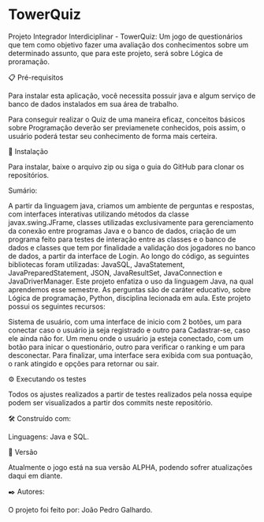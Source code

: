 # TowerQuiz

Projeto Integrador Interdiciplinar - TowerQuiz: Um jogo de questionários que tem como objetivo fazer uma avaliação dos conhecimentos sobre um determinado assunto, que para este projeto, será sobre Lógica de proramação.



📋 Pré-requisitos

Para instalar esta aplicação, você necessita possuir java e algum serviço de banco de dados instalados em sua área de trabalho.

Para conseguir realizar o Quiz de uma maneira eficaz, conceitos básicos sobre Programação deverão ser previamenete conhecidos, pois assim, o usuário poderá testar seu conhecimento de forma mais certeira.

🔧 Instalação

Para instalar, baixe o arquivo zip ou siga o guia do GitHub para clonar os repositórios.

Sumário:

A partir da linguagem java, criamos um ambiente de perguntas e respostas, com interfaces interativas utilizando métodos da classe javax.swing.JFrame, classes utilizadas exclusivamente para gerenciamento da conexão entre programas Java e o banco de dados, criação de um programa feito para testes de interação entre as classes e o banco de dados e classes que tem por finalidade a validação dos jogadores no banco de dados, a partir da interface de Login.
Ao longo do código, as seguintes bibliotecas foram utilizadas: JavaSQL, JavaStatement, JavaPreparedStatement, JSON, JavaResultSet, JavaConnection e JavaDriverManager.
Este projeto enfatiza o uso da linguagem Java, na qual aprendemos esse semestre.
As perguntas são de caráter educativo, sobre Lógica de programação, Python, disciplina lecionada em aula.
Este projeto possui os seguintes recursos:

Sistema de usuário, com uma interface de inicio com 2 botões, um para conectar caso o usuário ja seja registrado e outro para Cadastrar-se, caso ele ainda não for.
Um menu onde o usuário ja esteja conectado, com um botão para inicar o questionário, outro para verificar o ranking e um para desconectar.
Para finalizar, uma interface sera exibida com sua pontuação, o rank atingido e opções para retornar ou sair.

⚙️ Executando os testes

Todos os ajustes realizados a partir de testes realizados pela nossa equipe podem ser visualizados a partir dos commits neste repositório.

🛠️ Construído com:

Linguagens: Java e SQL.

📌 Versão

Atualmente o jogo está na sua versão ALPHA, podendo sofrer atualizações daqui em diante.

✒️ Autores:

O projeto foi feito por: João Pedro Galhardo.
